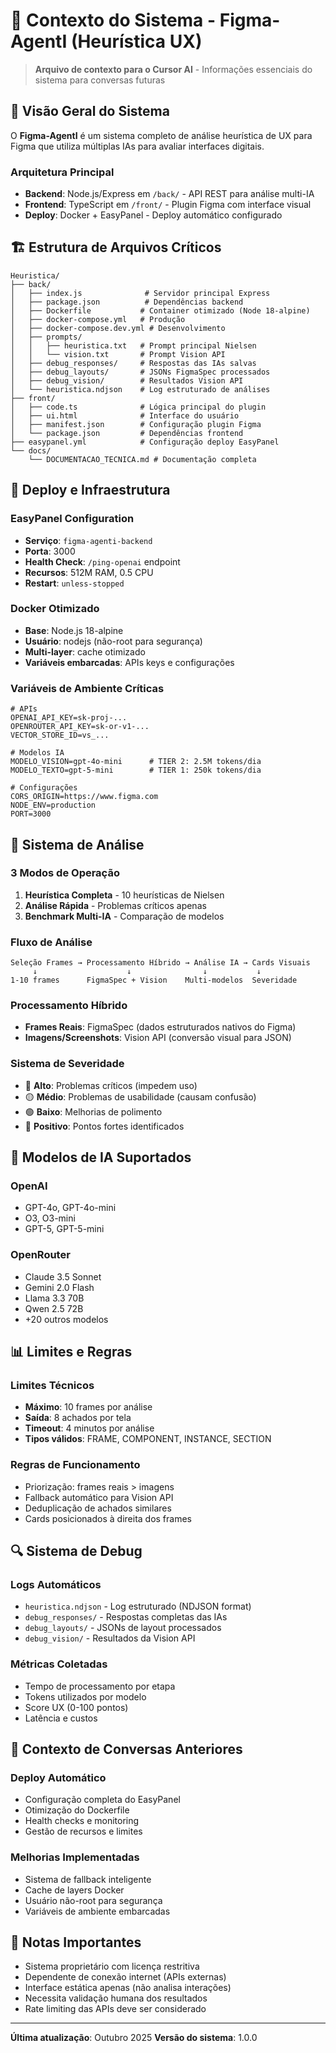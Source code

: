 # 🧠 Contexto do Sistema - Figma-AgentI (Heurística UX)

> **Arquivo de contexto para o Cursor AI** - Informações essenciais do sistema para conversas futuras

## 🎯 Visão Geral do Sistema

O **Figma-AgentI** é um sistema completo de análise heurística de UX para Figma que utiliza múltiplas IAs para avaliar interfaces digitais.

### Arquitetura Principal
- **Backend**: Node.js/Express em `/back/` - API REST para análise multi-IA
- **Frontend**: TypeScript em `/front/` - Plugin Figma com interface visual
- **Deploy**: Docker + EasyPanel - Deploy automático configurado

## 🏗️ Estrutura de Arquivos Críticos

```
Heuristica/
├── back/
│   ├── index.js              # Servidor principal Express
│   ├── package.json          # Dependências backend
│   ├── Dockerfile           # Container otimizado (Node 18-alpine)
│   ├── docker-compose.yml   # Produção
│   ├── docker-compose.dev.yml # Desenvolvimento
│   ├── prompts/
│   │   ├── heuristica.txt   # Prompt principal Nielsen
│   │   └── vision.txt       # Prompt Vision API
│   ├── debug_responses/     # Respostas das IAs salvas
│   ├── debug_layouts/       # JSONs FigmaSpec processados
│   ├── debug_vision/        # Resultados Vision API
│   └── heuristica.ndjson    # Log estruturado de análises
├── front/
│   ├── code.ts              # Lógica principal do plugin
│   ├── ui.html              # Interface do usuário
│   ├── manifest.json        # Configuração plugin Figma
│   └── package.json         # Dependências frontend
├── easypanel.yml            # Configuração deploy EasyPanel
└── docs/
    └── DOCUMENTACAO_TECNICA.md # Documentação completa
```

## 🚀 Deploy e Infraestrutura

### EasyPanel Configuration
- **Serviço**: `figma-agenti-backend`
- **Porta**: 3000
- **Health Check**: `/ping-openai` endpoint
- **Recursos**: 512M RAM, 0.5 CPU
- **Restart**: `unless-stopped`

### Docker Otimizado
- **Base**: Node.js 18-alpine
- **Usuário**: nodejs (não-root para segurança)
- **Multi-layer**: cache otimizado
- **Variáveis embarcadas**: APIs keys e configurações

### Variáveis de Ambiente Críticas
```env
# APIs
OPENAI_API_KEY=sk-proj-...
OPENROUTER_API_KEY=sk-or-v1-...
VECTOR_STORE_ID=vs_...

# Modelos IA
MODELO_VISION=gpt-4o-mini      # TIER 2: 2.5M tokens/dia
MODELO_TEXTO=gpt-5-mini        # TIER 1: 250k tokens/dia

# Configurações
CORS_ORIGIN=https://www.figma.com
NODE_ENV=production
PORT=3000
```

## 🧠 Sistema de Análise

### 3 Modos de Operação
1. **Heurística Completa** - 10 heurísticas de Nielsen
2. **Análise Rápida** - Problemas críticos apenas
3. **Benchmark Multi-IA** - Comparação de modelos

### Fluxo de Análise
```
Seleção Frames → Processamento Híbrido → Análise IA → Cards Visuais
     ↓                    ↓                ↓           ↓
1-10 frames      FigmaSpec + Vision    Multi-modelos  Severidade
```

### Processamento Híbrido
- **Frames Reais**: FigmaSpec (dados estruturados nativos do Figma)
- **Imagens/Screenshots**: Vision API (conversão visual para JSON)

### Sistema de Severidade
- 🔴 **Alto**: Problemas críticos (impedem uso)
- 🟡 **Médio**: Problemas de usabilidade (causam confusão)
- 🟢 **Baixo**: Melhorias de polimento
- 🔵 **Positivo**: Pontos fortes identificados

## 🤖 Modelos de IA Suportados

### OpenAI
- GPT-4o, GPT-4o-mini
- O3, O3-mini
- GPT-5, GPT-5-mini

### OpenRouter
- Claude 3.5 Sonnet
- Gemini 2.0 Flash
- Llama 3.3 70B
- Qwen 2.5 72B
- +20 outros modelos

## 📊 Limites e Regras

### Limites Técnicos
- **Máximo**: 10 frames por análise
- **Saída**: 8 achados por tela
- **Timeout**: 4 minutos por análise
- **Tipos válidos**: FRAME, COMPONENT, INSTANCE, SECTION

### Regras de Funcionamento
- Priorização: frames reais > imagens
- Fallback automático para Vision API
- Deduplicação de achados similares
- Cards posicionados à direita dos frames

## 🔍 Sistema de Debug

### Logs Automáticos
- `heuristica.ndjson` - Log estruturado (NDJSON format)
- `debug_responses/` - Respostas completas das IAs
- `debug_layouts/` - JSONs de layout processados
- `debug_vision/` - Resultados da Vision API

### Métricas Coletadas
- Tempo de processamento por etapa
- Tokens utilizados por modelo
- Score UX (0-100 pontos)
- Latência e custos

## 🎯 Contexto de Conversas Anteriores

### Deploy Automático
- Configuração completa do EasyPanel
- Otimização do Dockerfile
- Health checks e monitoring
- Gestão de recursos e limites

### Melhorias Implementadas
- Sistema de fallback inteligente
- Cache de layers Docker
- Usuário não-root para segurança
- Variáveis de ambiente embarcadas

## 📝 Notas Importantes

- Sistema proprietário com licença restritiva
- Dependente de conexão internet (APIs externas)
- Interface estática apenas (não analisa interações)
- Necessita validação humana dos resultados
- Rate limiting das APIs deve ser considerado

---

**Última atualização**: Outubro 2025
**Versão do sistema**: 1.0.0

